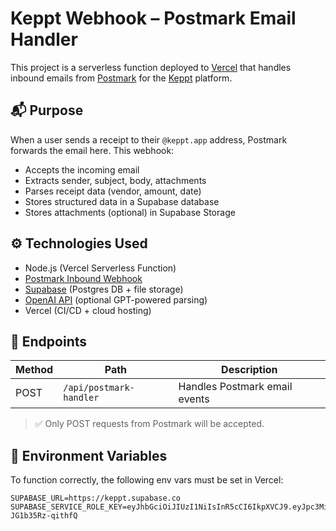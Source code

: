 # Keppt Webhook – Postmark Email Handler

This project is a serverless function deployed to [Vercel](https://vercel.com) that handles inbound emails from [Postmark](https://postmarkapp.com) for the [Keppt](https://keppt.app) platform.

## 📬 Purpose

When a user sends a receipt to their `@keppt.app` address, Postmark forwards the email here. This webhook:

- Accepts the incoming email
- Extracts sender, subject, body, attachments
- Parses receipt data (vendor, amount, date)
- Stores structured data in a Supabase database
- Stores attachments (optional) in Supabase Storage

## ⚙️ Technologies Used

- Node.js (Vercel Serverless Function)
- [Postmark Inbound Webhook](https://postmarkapp.com/developer/user-guide/inbound-email/overview)
- [Supabase](https://supabase.com) (Postgres DB + file storage)
- [OpenAI API](https://platform.openai.com) (optional GPT-powered parsing)
- Vercel (CI/CD + cloud hosting)

## 🚀 Endpoints

| Method | Path                     | Description                   |
|--------|--------------------------|-------------------------------|
| POST   | `/api/postmark-handler`  | Handles Postmark email events |

> ✅ Only POST requests from Postmark will be accepted.

## 🔐 Environment Variables

To function correctly, the following env vars must be set in Vercel:

```env
SUPABASE_URL=https://keppt.supabase.co
SUPABASE_SERVICE_ROLE_KEY=eyJhbGciOiJIUzI1NiIsInR5cCI6IkpXVCJ9.eyJpc3MiOiJzdXBhYmFzZSIsInJlZiI6ImdqbGNlam1wemx5aG5yeWNscHBoIiwicm9sZSI6InNlcnZpY2Vfcm9sZSIsImlhdCI6MTc0ODQ4NTM3NywiZXhwIjoyMDY0MDYxMzc3fQ.QuWAOA1yXxUn18go3eujnWQe1H8-JG1b35Rz-qithfQ
